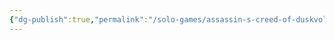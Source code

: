 ```yaml
---
{"dg-publish":true,"permalink":"/solo-games/assassin-s-creed-of-duskvol-bit-d/next-session/"}
---
```


